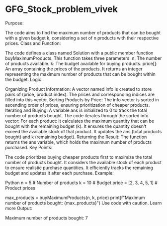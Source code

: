 # GFG_Stock_problem_vivek
Purpose:

The code aims to find the maximum number of products that can be bought with a given budget k, considering a set of n products with their respective prices.
Class and Function:

The code defines a class named Solution with a public member function buyMaximumProducts.
This function takes three parameters:
n: The number of products available.
k: The budget available for buying products.
price[]: An array containing the prices of the products.
It returns an integer representing the maximum number of products that can be bought within the budget.
Logic:

Organizing Product Information:
A vector named info is created to store pairs of (price, product index).
The prices and corresponding indices are filled into this vector.
Sorting Products by Price:
The info vector is sorted in ascending order of prices, ensuring prioritization of cheaper products.
Iterating and Buying:
A variable ans is initialized to 0 to track the total number of products bought.
The code iterates through the sorted info vector:
For each product:
It calculates the maximum quantity that can be bought with the remaining budget (k).
It ensures the quantity doesn't exceed the available stock of that product.
It updates the ans (total products bought) and k (remaining budget).
Returning the Result:
The function returns the ans variable, which holds the maximum number of products purchased.
Key Points:

The code prioritizes buying cheaper products first to maximize the total number of products bought.
It considers the available stock of each product to ensure realistic purchase quantities.
It efficiently tracks the remaining budget and updates it after each purchase.
Example:

Python
n = 5  # Number of products
k = 10  # Budget
price = [2, 3, 4, 5, 1]  # Product prices

max_products = buyMaximumProducts(n, k, price)
print(f"Maximum number of products bought: {max_products}")
Use code with caution. Learn more
Output:

Maximum number of products bought: 7
